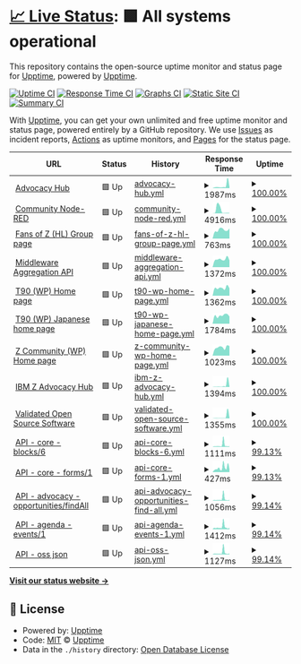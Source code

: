 # [📈 Live Status](https://demo.upptime.js.org): <!--live status--> **🟩 All systems operational**

This repository contains the open-source uptime monitor and status page for [Upptime](https://upptime.js.org), powered by [Upptime](https://github.com/upptime/upptime).

[![Uptime CI](https://github.com/zhujunyong/upptime/workflows/Uptime%20CI/badge.svg)](https://github.com/zhujunyong/upptime/actions?query=workflow%3A%22Uptime+CI%22)
[![Response Time CI](https://github.com/zhujunyong/upptime/workflows/Response%20Time%20CI/badge.svg)](https://github.com/zhujunyong/upptime/actions?query=workflow%3A%22Response+Time+CI%22)
[![Graphs CI](https://github.com/zhujunyong/upptime/workflows/Graphs%20CI/badge.svg)](https://github.com/zhujunyong/upptime/actions?query=workflow%3A%22Graphs+CI%22)
[![Static Site CI](https://github.com/zhujunyong/upptime/workflows/Static%20Site%20CI/badge.svg)](https://github.com/zhujunyong/upptime/actions?query=workflow%3A%22Static+Site+CI%22)
[![Summary CI](https://github.com/zhujunyong/upptime/workflows/Summary%20CI/badge.svg)](https://github.com/zhujunyong/upptime/actions?query=workflow%3A%22Summary+CI%22)

With [Upptime](https://upptime.js.org), you can get your own unlimited and free uptime monitor and status page, powered entirely by a GitHub repository. We use [Issues](https://github.com/upptime/upptime/issues) as incident reports, [Actions](https://github.com/zhujunyong/upptime/actions) as uptime monitors, and [Pages](https://demo.upptime.js.org) for the status page.

<!--start: status pages-->
<!-- This summary is generated by Upptime (https://github.com/upptime/upptime) -->
<!-- Do not edit this manually, your changes will be overwritten -->
<!-- prettier-ignore -->
| URL | Status | History | Response Time | Uptime |
| --- | ------ | ------- | ------------- | ------ |
| <img alt="" src="https://www.ibm.com/favicon.ico" height="13"> [Advocacy Hub](https://www.ibm.com/community/z/advocacy/) | 🟩 Up | [advocacy-hub.yml](https://github.com/andriivasylchenko/upptime/commits/HEAD/history/advocacy-hub.yml) | <details><summary><img alt="Response time graph" src="./graphs/advocacy-hub/response-time-week.png" height="20"> 1987ms</summary><br><a href="https://andriivasylchenko.github.io/upptime/history/advocacy-hub"><img alt="Response time 1630" src="https://img.shields.io/endpoint?url=https%3A%2F%2Fraw.githubusercontent.com%2Fandriivasylchenko%2Fupptime%2FHEAD%2Fapi%2Fadvocacy-hub%2Fresponse-time.json"></a><br><a href="https://andriivasylchenko.github.io/upptime/history/advocacy-hub"><img alt="24-hour response time 4221" src="https://img.shields.io/endpoint?url=https%3A%2F%2Fraw.githubusercontent.com%2Fandriivasylchenko%2Fupptime%2FHEAD%2Fapi%2Fadvocacy-hub%2Fresponse-time-day.json"></a><br><a href="https://andriivasylchenko.github.io/upptime/history/advocacy-hub"><img alt="7-day response time 1987" src="https://img.shields.io/endpoint?url=https%3A%2F%2Fraw.githubusercontent.com%2Fandriivasylchenko%2Fupptime%2FHEAD%2Fapi%2Fadvocacy-hub%2Fresponse-time-week.json"></a><br><a href="https://andriivasylchenko.github.io/upptime/history/advocacy-hub"><img alt="30-day response time 1556" src="https://img.shields.io/endpoint?url=https%3A%2F%2Fraw.githubusercontent.com%2Fandriivasylchenko%2Fupptime%2FHEAD%2Fapi%2Fadvocacy-hub%2Fresponse-time-month.json"></a><br><a href="https://andriivasylchenko.github.io/upptime/history/advocacy-hub"><img alt="1-year response time 1630" src="https://img.shields.io/endpoint?url=https%3A%2F%2Fraw.githubusercontent.com%2Fandriivasylchenko%2Fupptime%2FHEAD%2Fapi%2Fadvocacy-hub%2Fresponse-time-year.json"></a></details> | <details><summary><a href="https://andriivasylchenko.github.io/upptime/history/advocacy-hub">100.00%</a></summary><a href="https://andriivasylchenko.github.io/upptime/history/advocacy-hub"><img alt="All-time uptime 99.94%" src="https://img.shields.io/endpoint?url=https%3A%2F%2Fraw.githubusercontent.com%2Fandriivasylchenko%2Fupptime%2FHEAD%2Fapi%2Fadvocacy-hub%2Fuptime.json"></a><br><a href="https://andriivasylchenko.github.io/upptime/history/advocacy-hub"><img alt="24-hour uptime 100.00%" src="https://img.shields.io/endpoint?url=https%3A%2F%2Fraw.githubusercontent.com%2Fandriivasylchenko%2Fupptime%2FHEAD%2Fapi%2Fadvocacy-hub%2Fuptime-day.json"></a><br><a href="https://andriivasylchenko.github.io/upptime/history/advocacy-hub"><img alt="7-day uptime 100.00%" src="https://img.shields.io/endpoint?url=https%3A%2F%2Fraw.githubusercontent.com%2Fandriivasylchenko%2Fupptime%2FHEAD%2Fapi%2Fadvocacy-hub%2Fuptime-week.json"></a><br><a href="https://andriivasylchenko.github.io/upptime/history/advocacy-hub"><img alt="30-day uptime 99.82%" src="https://img.shields.io/endpoint?url=https%3A%2F%2Fraw.githubusercontent.com%2Fandriivasylchenko%2Fupptime%2FHEAD%2Fapi%2Fadvocacy-hub%2Fuptime-month.json"></a><br><a href="https://andriivasylchenko.github.io/upptime/history/advocacy-hub"><img alt="1-year uptime 99.94%" src="https://img.shields.io/endpoint?url=https%3A%2F%2Fraw.githubusercontent.com%2Fandriivasylchenko%2Fupptime%2FHEAD%2Fapi%2Fadvocacy-hub%2Fuptime-year.json"></a></details>
| <img alt="" src="https://www.ibm.com/favicon.ico" height="13"> [Community Node-RED](https://www.ibm.com/community/z/api/node/community/public) | 🟩 Up | [community-node-red.yml](https://github.com/andriivasylchenko/upptime/commits/HEAD/history/community-node-red.yml) | <details><summary><img alt="Response time graph" src="./graphs/community-node-red/response-time-week.png" height="20"> 4916ms</summary><br><a href="https://andriivasylchenko.github.io/upptime/history/community-node-red"><img alt="Response time 5788" src="https://img.shields.io/endpoint?url=https%3A%2F%2Fraw.githubusercontent.com%2Fandriivasylchenko%2Fupptime%2FHEAD%2Fapi%2Fcommunity-node-red%2Fresponse-time.json"></a><br><a href="https://andriivasylchenko.github.io/upptime/history/community-node-red"><img alt="24-hour response time 518" src="https://img.shields.io/endpoint?url=https%3A%2F%2Fraw.githubusercontent.com%2Fandriivasylchenko%2Fupptime%2FHEAD%2Fapi%2Fcommunity-node-red%2Fresponse-time-day.json"></a><br><a href="https://andriivasylchenko.github.io/upptime/history/community-node-red"><img alt="7-day response time 4916" src="https://img.shields.io/endpoint?url=https%3A%2F%2Fraw.githubusercontent.com%2Fandriivasylchenko%2Fupptime%2FHEAD%2Fapi%2Fcommunity-node-red%2Fresponse-time-week.json"></a><br><a href="https://andriivasylchenko.github.io/upptime/history/community-node-red"><img alt="30-day response time 7707" src="https://img.shields.io/endpoint?url=https%3A%2F%2Fraw.githubusercontent.com%2Fandriivasylchenko%2Fupptime%2FHEAD%2Fapi%2Fcommunity-node-red%2Fresponse-time-month.json"></a><br><a href="https://andriivasylchenko.github.io/upptime/history/community-node-red"><img alt="1-year response time 5788" src="https://img.shields.io/endpoint?url=https%3A%2F%2Fraw.githubusercontent.com%2Fandriivasylchenko%2Fupptime%2FHEAD%2Fapi%2Fcommunity-node-red%2Fresponse-time-year.json"></a></details> | <details><summary><a href="https://andriivasylchenko.github.io/upptime/history/community-node-red">100.00%</a></summary><a href="https://andriivasylchenko.github.io/upptime/history/community-node-red"><img alt="All-time uptime 100.00%" src="https://img.shields.io/endpoint?url=https%3A%2F%2Fraw.githubusercontent.com%2Fandriivasylchenko%2Fupptime%2FHEAD%2Fapi%2Fcommunity-node-red%2Fuptime.json"></a><br><a href="https://andriivasylchenko.github.io/upptime/history/community-node-red"><img alt="24-hour uptime 100.00%" src="https://img.shields.io/endpoint?url=https%3A%2F%2Fraw.githubusercontent.com%2Fandriivasylchenko%2Fupptime%2FHEAD%2Fapi%2Fcommunity-node-red%2Fuptime-day.json"></a><br><a href="https://andriivasylchenko.github.io/upptime/history/community-node-red"><img alt="7-day uptime 100.00%" src="https://img.shields.io/endpoint?url=https%3A%2F%2Fraw.githubusercontent.com%2Fandriivasylchenko%2Fupptime%2FHEAD%2Fapi%2Fcommunity-node-red%2Fuptime-week.json"></a><br><a href="https://andriivasylchenko.github.io/upptime/history/community-node-red"><img alt="30-day uptime 100.00%" src="https://img.shields.io/endpoint?url=https%3A%2F%2Fraw.githubusercontent.com%2Fandriivasylchenko%2Fupptime%2FHEAD%2Fapi%2Fcommunity-node-red%2Fuptime-month.json"></a><br><a href="https://andriivasylchenko.github.io/upptime/history/community-node-red"><img alt="1-year uptime 100.00%" src="https://img.shields.io/endpoint?url=https%3A%2F%2Fraw.githubusercontent.com%2Fandriivasylchenko%2Fupptime%2FHEAD%2Fapi%2Fcommunity-node-red%2Fuptime-year.json"></a></details>
| <img alt="" src="https://www.ibm.com/favicon.ico" height="13"> [Fans of Z (HL) Group page](https://community.ibm.com/community/user/ibmz-and-linuxone/groups/group-home?CommunityKey=b8b88f20-24c8-49f0-9021-4a8c6247a067) | 🟩 Up | [fans-of-z-hl-group-page.yml](https://github.com/andriivasylchenko/upptime/commits/HEAD/history/fans-of-z-hl-group-page.yml) | <details><summary><img alt="Response time graph" src="./graphs/fans-of-z-hl-group-page/response-time-week.png" height="20"> 763ms</summary><br><a href="https://andriivasylchenko.github.io/upptime/history/fans-of-z-hl-group-page"><img alt="Response time 1144" src="https://img.shields.io/endpoint?url=https%3A%2F%2Fraw.githubusercontent.com%2Fandriivasylchenko%2Fupptime%2FHEAD%2Fapi%2Ffans-of-z-hl-group-page%2Fresponse-time.json"></a><br><a href="https://andriivasylchenko.github.io/upptime/history/fans-of-z-hl-group-page"><img alt="24-hour response time 884" src="https://img.shields.io/endpoint?url=https%3A%2F%2Fraw.githubusercontent.com%2Fandriivasylchenko%2Fupptime%2FHEAD%2Fapi%2Ffans-of-z-hl-group-page%2Fresponse-time-day.json"></a><br><a href="https://andriivasylchenko.github.io/upptime/history/fans-of-z-hl-group-page"><img alt="7-day response time 763" src="https://img.shields.io/endpoint?url=https%3A%2F%2Fraw.githubusercontent.com%2Fandriivasylchenko%2Fupptime%2FHEAD%2Fapi%2Ffans-of-z-hl-group-page%2Fresponse-time-week.json"></a><br><a href="https://andriivasylchenko.github.io/upptime/history/fans-of-z-hl-group-page"><img alt="30-day response time 926" src="https://img.shields.io/endpoint?url=https%3A%2F%2Fraw.githubusercontent.com%2Fandriivasylchenko%2Fupptime%2FHEAD%2Fapi%2Ffans-of-z-hl-group-page%2Fresponse-time-month.json"></a><br><a href="https://andriivasylchenko.github.io/upptime/history/fans-of-z-hl-group-page"><img alt="1-year response time 1144" src="https://img.shields.io/endpoint?url=https%3A%2F%2Fraw.githubusercontent.com%2Fandriivasylchenko%2Fupptime%2FHEAD%2Fapi%2Ffans-of-z-hl-group-page%2Fresponse-time-year.json"></a></details> | <details><summary><a href="https://andriivasylchenko.github.io/upptime/history/fans-of-z-hl-group-page">100.00%</a></summary><a href="https://andriivasylchenko.github.io/upptime/history/fans-of-z-hl-group-page"><img alt="All-time uptime 100.00%" src="https://img.shields.io/endpoint?url=https%3A%2F%2Fraw.githubusercontent.com%2Fandriivasylchenko%2Fupptime%2FHEAD%2Fapi%2Ffans-of-z-hl-group-page%2Fuptime.json"></a><br><a href="https://andriivasylchenko.github.io/upptime/history/fans-of-z-hl-group-page"><img alt="24-hour uptime 100.00%" src="https://img.shields.io/endpoint?url=https%3A%2F%2Fraw.githubusercontent.com%2Fandriivasylchenko%2Fupptime%2FHEAD%2Fapi%2Ffans-of-z-hl-group-page%2Fuptime-day.json"></a><br><a href="https://andriivasylchenko.github.io/upptime/history/fans-of-z-hl-group-page"><img alt="7-day uptime 100.00%" src="https://img.shields.io/endpoint?url=https%3A%2F%2Fraw.githubusercontent.com%2Fandriivasylchenko%2Fupptime%2FHEAD%2Fapi%2Ffans-of-z-hl-group-page%2Fuptime-week.json"></a><br><a href="https://andriivasylchenko.github.io/upptime/history/fans-of-z-hl-group-page"><img alt="30-day uptime 100.00%" src="https://img.shields.io/endpoint?url=https%3A%2F%2Fraw.githubusercontent.com%2Fandriivasylchenko%2Fupptime%2FHEAD%2Fapi%2Ffans-of-z-hl-group-page%2Fuptime-month.json"></a><br><a href="https://andriivasylchenko.github.io/upptime/history/fans-of-z-hl-group-page"><img alt="1-year uptime 100.00%" src="https://img.shields.io/endpoint?url=https%3A%2F%2Fraw.githubusercontent.com%2Fandriivasylchenko%2Fupptime%2FHEAD%2Fapi%2Ffans-of-z-hl-group-page%2Fuptime-year.json"></a></details>
| <img alt="" src="https://www.ibm.com/favicon.ico" height="13"> [Middleware Aggregation API](https://www.ibm.com/community/z/api/cmt/getContentAggregation) | 🟩 Up | [middleware-aggregation-api.yml](https://github.com/andriivasylchenko/upptime/commits/HEAD/history/middleware-aggregation-api.yml) | <details><summary><img alt="Response time graph" src="./graphs/middleware-aggregation-api/response-time-week.png" height="20"> 1372ms</summary><br><a href="https://andriivasylchenko.github.io/upptime/history/middleware-aggregation-api"><img alt="Response time 1152" src="https://img.shields.io/endpoint?url=https%3A%2F%2Fraw.githubusercontent.com%2Fandriivasylchenko%2Fupptime%2FHEAD%2Fapi%2Fmiddleware-aggregation-api%2Fresponse-time.json"></a><br><a href="https://andriivasylchenko.github.io/upptime/history/middleware-aggregation-api"><img alt="24-hour response time 1169" src="https://img.shields.io/endpoint?url=https%3A%2F%2Fraw.githubusercontent.com%2Fandriivasylchenko%2Fupptime%2FHEAD%2Fapi%2Fmiddleware-aggregation-api%2Fresponse-time-day.json"></a><br><a href="https://andriivasylchenko.github.io/upptime/history/middleware-aggregation-api"><img alt="7-day response time 1372" src="https://img.shields.io/endpoint?url=https%3A%2F%2Fraw.githubusercontent.com%2Fandriivasylchenko%2Fupptime%2FHEAD%2Fapi%2Fmiddleware-aggregation-api%2Fresponse-time-week.json"></a><br><a href="https://andriivasylchenko.github.io/upptime/history/middleware-aggregation-api"><img alt="30-day response time 1224" src="https://img.shields.io/endpoint?url=https%3A%2F%2Fraw.githubusercontent.com%2Fandriivasylchenko%2Fupptime%2FHEAD%2Fapi%2Fmiddleware-aggregation-api%2Fresponse-time-month.json"></a><br><a href="https://andriivasylchenko.github.io/upptime/history/middleware-aggregation-api"><img alt="1-year response time 1152" src="https://img.shields.io/endpoint?url=https%3A%2F%2Fraw.githubusercontent.com%2Fandriivasylchenko%2Fupptime%2FHEAD%2Fapi%2Fmiddleware-aggregation-api%2Fresponse-time-year.json"></a></details> | <details><summary><a href="https://andriivasylchenko.github.io/upptime/history/middleware-aggregation-api">100.00%</a></summary><a href="https://andriivasylchenko.github.io/upptime/history/middleware-aggregation-api"><img alt="All-time uptime 100.00%" src="https://img.shields.io/endpoint?url=https%3A%2F%2Fraw.githubusercontent.com%2Fandriivasylchenko%2Fupptime%2FHEAD%2Fapi%2Fmiddleware-aggregation-api%2Fuptime.json"></a><br><a href="https://andriivasylchenko.github.io/upptime/history/middleware-aggregation-api"><img alt="24-hour uptime 100.00%" src="https://img.shields.io/endpoint?url=https%3A%2F%2Fraw.githubusercontent.com%2Fandriivasylchenko%2Fupptime%2FHEAD%2Fapi%2Fmiddleware-aggregation-api%2Fuptime-day.json"></a><br><a href="https://andriivasylchenko.github.io/upptime/history/middleware-aggregation-api"><img alt="7-day uptime 100.00%" src="https://img.shields.io/endpoint?url=https%3A%2F%2Fraw.githubusercontent.com%2Fandriivasylchenko%2Fupptime%2FHEAD%2Fapi%2Fmiddleware-aggregation-api%2Fuptime-week.json"></a><br><a href="https://andriivasylchenko.github.io/upptime/history/middleware-aggregation-api"><img alt="30-day uptime 100.00%" src="https://img.shields.io/endpoint?url=https%3A%2F%2Fraw.githubusercontent.com%2Fandriivasylchenko%2Fupptime%2FHEAD%2Fapi%2Fmiddleware-aggregation-api%2Fuptime-month.json"></a><br><a href="https://andriivasylchenko.github.io/upptime/history/middleware-aggregation-api"><img alt="1-year uptime 100.00%" src="https://img.shields.io/endpoint?url=https%3A%2F%2Fraw.githubusercontent.com%2Fandriivasylchenko%2Fupptime%2FHEAD%2Fapi%2Fmiddleware-aggregation-api%2Fuptime-year.json"></a></details>
| <img alt="" src="https://www.ibm.com/favicon.ico" height="13"> [T90 (WP) Home page](https://www.ibm.com/community/z-and-cloud/) | 🟩 Up | [t90-wp-home-page.yml](https://github.com/andriivasylchenko/upptime/commits/HEAD/history/t90-wp-home-page.yml) | <details><summary><img alt="Response time graph" src="./graphs/t90-wp-home-page/response-time-week.png" height="20"> 1362ms</summary><br><a href="https://andriivasylchenko.github.io/upptime/history/t90-wp-home-page"><img alt="Response time 1683" src="https://img.shields.io/endpoint?url=https%3A%2F%2Fraw.githubusercontent.com%2Fandriivasylchenko%2Fupptime%2FHEAD%2Fapi%2Ft90-wp-home-page%2Fresponse-time.json"></a><br><a href="https://andriivasylchenko.github.io/upptime/history/t90-wp-home-page"><img alt="24-hour response time 1299" src="https://img.shields.io/endpoint?url=https%3A%2F%2Fraw.githubusercontent.com%2Fandriivasylchenko%2Fupptime%2FHEAD%2Fapi%2Ft90-wp-home-page%2Fresponse-time-day.json"></a><br><a href="https://andriivasylchenko.github.io/upptime/history/t90-wp-home-page"><img alt="7-day response time 1362" src="https://img.shields.io/endpoint?url=https%3A%2F%2Fraw.githubusercontent.com%2Fandriivasylchenko%2Fupptime%2FHEAD%2Fapi%2Ft90-wp-home-page%2Fresponse-time-week.json"></a><br><a href="https://andriivasylchenko.github.io/upptime/history/t90-wp-home-page"><img alt="30-day response time 1990" src="https://img.shields.io/endpoint?url=https%3A%2F%2Fraw.githubusercontent.com%2Fandriivasylchenko%2Fupptime%2FHEAD%2Fapi%2Ft90-wp-home-page%2Fresponse-time-month.json"></a><br><a href="https://andriivasylchenko.github.io/upptime/history/t90-wp-home-page"><img alt="1-year response time 1683" src="https://img.shields.io/endpoint?url=https%3A%2F%2Fraw.githubusercontent.com%2Fandriivasylchenko%2Fupptime%2FHEAD%2Fapi%2Ft90-wp-home-page%2Fresponse-time-year.json"></a></details> | <details><summary><a href="https://andriivasylchenko.github.io/upptime/history/t90-wp-home-page">100.00%</a></summary><a href="https://andriivasylchenko.github.io/upptime/history/t90-wp-home-page"><img alt="All-time uptime 100.00%" src="https://img.shields.io/endpoint?url=https%3A%2F%2Fraw.githubusercontent.com%2Fandriivasylchenko%2Fupptime%2FHEAD%2Fapi%2Ft90-wp-home-page%2Fuptime.json"></a><br><a href="https://andriivasylchenko.github.io/upptime/history/t90-wp-home-page"><img alt="24-hour uptime 100.00%" src="https://img.shields.io/endpoint?url=https%3A%2F%2Fraw.githubusercontent.com%2Fandriivasylchenko%2Fupptime%2FHEAD%2Fapi%2Ft90-wp-home-page%2Fuptime-day.json"></a><br><a href="https://andriivasylchenko.github.io/upptime/history/t90-wp-home-page"><img alt="7-day uptime 100.00%" src="https://img.shields.io/endpoint?url=https%3A%2F%2Fraw.githubusercontent.com%2Fandriivasylchenko%2Fupptime%2FHEAD%2Fapi%2Ft90-wp-home-page%2Fuptime-week.json"></a><br><a href="https://andriivasylchenko.github.io/upptime/history/t90-wp-home-page"><img alt="30-day uptime 100.00%" src="https://img.shields.io/endpoint?url=https%3A%2F%2Fraw.githubusercontent.com%2Fandriivasylchenko%2Fupptime%2FHEAD%2Fapi%2Ft90-wp-home-page%2Fuptime-month.json"></a><br><a href="https://andriivasylchenko.github.io/upptime/history/t90-wp-home-page"><img alt="1-year uptime 100.00%" src="https://img.shields.io/endpoint?url=https%3A%2F%2Fraw.githubusercontent.com%2Fandriivasylchenko%2Fupptime%2FHEAD%2Fapi%2Ft90-wp-home-page%2Fuptime-year.json"></a></details>
| <img alt="" src="https://www.ibm.com/favicon.ico" height="13"> [T90 (WP) Japanese home page](https://www.ibm.com/community/z-and-cloud/ja/) | 🟩 Up | [t90-wp-japanese-home-page.yml](https://github.com/andriivasylchenko/upptime/commits/HEAD/history/t90-wp-japanese-home-page.yml) | <details><summary><img alt="Response time graph" src="./graphs/t90-wp-japanese-home-page/response-time-week.png" height="20"> 1784ms</summary><br><a href="https://andriivasylchenko.github.io/upptime/history/t90-wp-japanese-home-page"><img alt="Response time 1529" src="https://img.shields.io/endpoint?url=https%3A%2F%2Fraw.githubusercontent.com%2Fandriivasylchenko%2Fupptime%2FHEAD%2Fapi%2Ft90-wp-japanese-home-page%2Fresponse-time.json"></a><br><a href="https://andriivasylchenko.github.io/upptime/history/t90-wp-japanese-home-page"><img alt="24-hour response time 1571" src="https://img.shields.io/endpoint?url=https%3A%2F%2Fraw.githubusercontent.com%2Fandriivasylchenko%2Fupptime%2FHEAD%2Fapi%2Ft90-wp-japanese-home-page%2Fresponse-time-day.json"></a><br><a href="https://andriivasylchenko.github.io/upptime/history/t90-wp-japanese-home-page"><img alt="7-day response time 1784" src="https://img.shields.io/endpoint?url=https%3A%2F%2Fraw.githubusercontent.com%2Fandriivasylchenko%2Fupptime%2FHEAD%2Fapi%2Ft90-wp-japanese-home-page%2Fresponse-time-week.json"></a><br><a href="https://andriivasylchenko.github.io/upptime/history/t90-wp-japanese-home-page"><img alt="30-day response time 1542" src="https://img.shields.io/endpoint?url=https%3A%2F%2Fraw.githubusercontent.com%2Fandriivasylchenko%2Fupptime%2FHEAD%2Fapi%2Ft90-wp-japanese-home-page%2Fresponse-time-month.json"></a><br><a href="https://andriivasylchenko.github.io/upptime/history/t90-wp-japanese-home-page"><img alt="1-year response time 1529" src="https://img.shields.io/endpoint?url=https%3A%2F%2Fraw.githubusercontent.com%2Fandriivasylchenko%2Fupptime%2FHEAD%2Fapi%2Ft90-wp-japanese-home-page%2Fresponse-time-year.json"></a></details> | <details><summary><a href="https://andriivasylchenko.github.io/upptime/history/t90-wp-japanese-home-page">100.00%</a></summary><a href="https://andriivasylchenko.github.io/upptime/history/t90-wp-japanese-home-page"><img alt="All-time uptime 100.00%" src="https://img.shields.io/endpoint?url=https%3A%2F%2Fraw.githubusercontent.com%2Fandriivasylchenko%2Fupptime%2FHEAD%2Fapi%2Ft90-wp-japanese-home-page%2Fuptime.json"></a><br><a href="https://andriivasylchenko.github.io/upptime/history/t90-wp-japanese-home-page"><img alt="24-hour uptime 100.00%" src="https://img.shields.io/endpoint?url=https%3A%2F%2Fraw.githubusercontent.com%2Fandriivasylchenko%2Fupptime%2FHEAD%2Fapi%2Ft90-wp-japanese-home-page%2Fuptime-day.json"></a><br><a href="https://andriivasylchenko.github.io/upptime/history/t90-wp-japanese-home-page"><img alt="7-day uptime 100.00%" src="https://img.shields.io/endpoint?url=https%3A%2F%2Fraw.githubusercontent.com%2Fandriivasylchenko%2Fupptime%2FHEAD%2Fapi%2Ft90-wp-japanese-home-page%2Fuptime-week.json"></a><br><a href="https://andriivasylchenko.github.io/upptime/history/t90-wp-japanese-home-page"><img alt="30-day uptime 100.00%" src="https://img.shields.io/endpoint?url=https%3A%2F%2Fraw.githubusercontent.com%2Fandriivasylchenko%2Fupptime%2FHEAD%2Fapi%2Ft90-wp-japanese-home-page%2Fuptime-month.json"></a><br><a href="https://andriivasylchenko.github.io/upptime/history/t90-wp-japanese-home-page"><img alt="1-year uptime 100.00%" src="https://img.shields.io/endpoint?url=https%3A%2F%2Fraw.githubusercontent.com%2Fandriivasylchenko%2Fupptime%2FHEAD%2Fapi%2Ft90-wp-japanese-home-page%2Fuptime-year.json"></a></details>
| <img alt="" src="https://www.ibm.com/favicon.ico" height="13"> [Z Community (WP) Home page](https://www.ibm.com/community/z) | 🟩 Up | [z-community-wp-home-page.yml](https://github.com/andriivasylchenko/upptime/commits/HEAD/history/z-community-wp-home-page.yml) | <details><summary><img alt="Response time graph" src="./graphs/z-community-wp-home-page/response-time-week.png" height="20"> 1023ms</summary><br><a href="https://andriivasylchenko.github.io/upptime/history/z-community-wp-home-page"><img alt="Response time 1050" src="https://img.shields.io/endpoint?url=https%3A%2F%2Fraw.githubusercontent.com%2Fandriivasylchenko%2Fupptime%2FHEAD%2Fapi%2Fz-community-wp-home-page%2Fresponse-time.json"></a><br><a href="https://andriivasylchenko.github.io/upptime/history/z-community-wp-home-page"><img alt="24-hour response time 1179" src="https://img.shields.io/endpoint?url=https%3A%2F%2Fraw.githubusercontent.com%2Fandriivasylchenko%2Fupptime%2FHEAD%2Fapi%2Fz-community-wp-home-page%2Fresponse-time-day.json"></a><br><a href="https://andriivasylchenko.github.io/upptime/history/z-community-wp-home-page"><img alt="7-day response time 1023" src="https://img.shields.io/endpoint?url=https%3A%2F%2Fraw.githubusercontent.com%2Fandriivasylchenko%2Fupptime%2FHEAD%2Fapi%2Fz-community-wp-home-page%2Fresponse-time-week.json"></a><br><a href="https://andriivasylchenko.github.io/upptime/history/z-community-wp-home-page"><img alt="30-day response time 1157" src="https://img.shields.io/endpoint?url=https%3A%2F%2Fraw.githubusercontent.com%2Fandriivasylchenko%2Fupptime%2FHEAD%2Fapi%2Fz-community-wp-home-page%2Fresponse-time-month.json"></a><br><a href="https://andriivasylchenko.github.io/upptime/history/z-community-wp-home-page"><img alt="1-year response time 1050" src="https://img.shields.io/endpoint?url=https%3A%2F%2Fraw.githubusercontent.com%2Fandriivasylchenko%2Fupptime%2FHEAD%2Fapi%2Fz-community-wp-home-page%2Fresponse-time-year.json"></a></details> | <details><summary><a href="https://andriivasylchenko.github.io/upptime/history/z-community-wp-home-page">100.00%</a></summary><a href="https://andriivasylchenko.github.io/upptime/history/z-community-wp-home-page"><img alt="All-time uptime 100.00%" src="https://img.shields.io/endpoint?url=https%3A%2F%2Fraw.githubusercontent.com%2Fandriivasylchenko%2Fupptime%2FHEAD%2Fapi%2Fz-community-wp-home-page%2Fuptime.json"></a><br><a href="https://andriivasylchenko.github.io/upptime/history/z-community-wp-home-page"><img alt="24-hour uptime 100.00%" src="https://img.shields.io/endpoint?url=https%3A%2F%2Fraw.githubusercontent.com%2Fandriivasylchenko%2Fupptime%2FHEAD%2Fapi%2Fz-community-wp-home-page%2Fuptime-day.json"></a><br><a href="https://andriivasylchenko.github.io/upptime/history/z-community-wp-home-page"><img alt="7-day uptime 100.00%" src="https://img.shields.io/endpoint?url=https%3A%2F%2Fraw.githubusercontent.com%2Fandriivasylchenko%2Fupptime%2FHEAD%2Fapi%2Fz-community-wp-home-page%2Fuptime-week.json"></a><br><a href="https://andriivasylchenko.github.io/upptime/history/z-community-wp-home-page"><img alt="30-day uptime 100.00%" src="https://img.shields.io/endpoint?url=https%3A%2F%2Fraw.githubusercontent.com%2Fandriivasylchenko%2Fupptime%2FHEAD%2Fapi%2Fz-community-wp-home-page%2Fuptime-month.json"></a><br><a href="https://andriivasylchenko.github.io/upptime/history/z-community-wp-home-page"><img alt="1-year uptime 100.00%" src="https://img.shields.io/endpoint?url=https%3A%2F%2Fraw.githubusercontent.com%2Fandriivasylchenko%2Fupptime%2FHEAD%2Fapi%2Fz-community-wp-home-page%2Fuptime-year.json"></a></details>
| <img alt="" src="https://www.ibm.com/favicon.ico" height="13"> [IBM Z Advocacy Hub](https://community.ibm.com/zsystems/advocacy/) | 🟩 Up | [ibm-z-advocacy-hub.yml](https://github.com/andriivasylchenko/upptime/commits/HEAD/history/ibm-z-advocacy-hub.yml) | <details><summary><img alt="Response time graph" src="./graphs/ibm-z-advocacy-hub/response-time-week.png" height="20"> 1394ms</summary><br><a href="https://andriivasylchenko.github.io/upptime/history/ibm-z-advocacy-hub"><img alt="Response time 969" src="https://img.shields.io/endpoint?url=https%3A%2F%2Fraw.githubusercontent.com%2Fandriivasylchenko%2Fupptime%2FHEAD%2Fapi%2Fibm-z-advocacy-hub%2Fresponse-time.json"></a><br><a href="https://andriivasylchenko.github.io/upptime/history/ibm-z-advocacy-hub"><img alt="24-hour response time 3565" src="https://img.shields.io/endpoint?url=https%3A%2F%2Fraw.githubusercontent.com%2Fandriivasylchenko%2Fupptime%2FHEAD%2Fapi%2Fibm-z-advocacy-hub%2Fresponse-time-day.json"></a><br><a href="https://andriivasylchenko.github.io/upptime/history/ibm-z-advocacy-hub"><img alt="7-day response time 1394" src="https://img.shields.io/endpoint?url=https%3A%2F%2Fraw.githubusercontent.com%2Fandriivasylchenko%2Fupptime%2FHEAD%2Fapi%2Fibm-z-advocacy-hub%2Fresponse-time-week.json"></a><br><a href="https://andriivasylchenko.github.io/upptime/history/ibm-z-advocacy-hub"><img alt="30-day response time 969" src="https://img.shields.io/endpoint?url=https%3A%2F%2Fraw.githubusercontent.com%2Fandriivasylchenko%2Fupptime%2FHEAD%2Fapi%2Fibm-z-advocacy-hub%2Fresponse-time-month.json"></a><br><a href="https://andriivasylchenko.github.io/upptime/history/ibm-z-advocacy-hub"><img alt="1-year response time 969" src="https://img.shields.io/endpoint?url=https%3A%2F%2Fraw.githubusercontent.com%2Fandriivasylchenko%2Fupptime%2FHEAD%2Fapi%2Fibm-z-advocacy-hub%2Fresponse-time-year.json"></a></details> | <details><summary><a href="https://andriivasylchenko.github.io/upptime/history/ibm-z-advocacy-hub">100.00%</a></summary><a href="https://andriivasylchenko.github.io/upptime/history/ibm-z-advocacy-hub"><img alt="All-time uptime 99.83%" src="https://img.shields.io/endpoint?url=https%3A%2F%2Fraw.githubusercontent.com%2Fandriivasylchenko%2Fupptime%2FHEAD%2Fapi%2Fibm-z-advocacy-hub%2Fuptime.json"></a><br><a href="https://andriivasylchenko.github.io/upptime/history/ibm-z-advocacy-hub"><img alt="24-hour uptime 100.00%" src="https://img.shields.io/endpoint?url=https%3A%2F%2Fraw.githubusercontent.com%2Fandriivasylchenko%2Fupptime%2FHEAD%2Fapi%2Fibm-z-advocacy-hub%2Fuptime-day.json"></a><br><a href="https://andriivasylchenko.github.io/upptime/history/ibm-z-advocacy-hub"><img alt="7-day uptime 100.00%" src="https://img.shields.io/endpoint?url=https%3A%2F%2Fraw.githubusercontent.com%2Fandriivasylchenko%2Fupptime%2FHEAD%2Fapi%2Fibm-z-advocacy-hub%2Fuptime-week.json"></a><br><a href="https://andriivasylchenko.github.io/upptime/history/ibm-z-advocacy-hub"><img alt="30-day uptime 99.83%" src="https://img.shields.io/endpoint?url=https%3A%2F%2Fraw.githubusercontent.com%2Fandriivasylchenko%2Fupptime%2FHEAD%2Fapi%2Fibm-z-advocacy-hub%2Fuptime-month.json"></a><br><a href="https://andriivasylchenko.github.io/upptime/history/ibm-z-advocacy-hub"><img alt="1-year uptime 99.83%" src="https://img.shields.io/endpoint?url=https%3A%2F%2Fraw.githubusercontent.com%2Fandriivasylchenko%2Fupptime%2FHEAD%2Fapi%2Fibm-z-advocacy-hub%2Fuptime-year.json"></a></details>
| <img alt="" src="https://www.ibm.com/favicon.ico" height="13"> [Validated Open Source Software](https://community.ibm.com/zsystems/oss/) | 🟩 Up | [validated-open-source-software.yml](https://github.com/andriivasylchenko/upptime/commits/HEAD/history/validated-open-source-software.yml) | <details><summary><img alt="Response time graph" src="./graphs/validated-open-source-software/response-time-week.png" height="20"> 1355ms</summary><br><a href="https://andriivasylchenko.github.io/upptime/history/validated-open-source-software"><img alt="Response time 934" src="https://img.shields.io/endpoint?url=https%3A%2F%2Fraw.githubusercontent.com%2Fandriivasylchenko%2Fupptime%2FHEAD%2Fapi%2Fvalidated-open-source-software%2Fresponse-time.json"></a><br><a href="https://andriivasylchenko.github.io/upptime/history/validated-open-source-software"><img alt="24-hour response time 3651" src="https://img.shields.io/endpoint?url=https%3A%2F%2Fraw.githubusercontent.com%2Fandriivasylchenko%2Fupptime%2FHEAD%2Fapi%2Fvalidated-open-source-software%2Fresponse-time-day.json"></a><br><a href="https://andriivasylchenko.github.io/upptime/history/validated-open-source-software"><img alt="7-day response time 1355" src="https://img.shields.io/endpoint?url=https%3A%2F%2Fraw.githubusercontent.com%2Fandriivasylchenko%2Fupptime%2FHEAD%2Fapi%2Fvalidated-open-source-software%2Fresponse-time-week.json"></a><br><a href="https://andriivasylchenko.github.io/upptime/history/validated-open-source-software"><img alt="30-day response time 934" src="https://img.shields.io/endpoint?url=https%3A%2F%2Fraw.githubusercontent.com%2Fandriivasylchenko%2Fupptime%2FHEAD%2Fapi%2Fvalidated-open-source-software%2Fresponse-time-month.json"></a><br><a href="https://andriivasylchenko.github.io/upptime/history/validated-open-source-software"><img alt="1-year response time 934" src="https://img.shields.io/endpoint?url=https%3A%2F%2Fraw.githubusercontent.com%2Fandriivasylchenko%2Fupptime%2FHEAD%2Fapi%2Fvalidated-open-source-software%2Fresponse-time-year.json"></a></details> | <details><summary><a href="https://andriivasylchenko.github.io/upptime/history/validated-open-source-software">100.00%</a></summary><a href="https://andriivasylchenko.github.io/upptime/history/validated-open-source-software"><img alt="All-time uptime 99.83%" src="https://img.shields.io/endpoint?url=https%3A%2F%2Fraw.githubusercontent.com%2Fandriivasylchenko%2Fupptime%2FHEAD%2Fapi%2Fvalidated-open-source-software%2Fuptime.json"></a><br><a href="https://andriivasylchenko.github.io/upptime/history/validated-open-source-software"><img alt="24-hour uptime 100.00%" src="https://img.shields.io/endpoint?url=https%3A%2F%2Fraw.githubusercontent.com%2Fandriivasylchenko%2Fupptime%2FHEAD%2Fapi%2Fvalidated-open-source-software%2Fuptime-day.json"></a><br><a href="https://andriivasylchenko.github.io/upptime/history/validated-open-source-software"><img alt="7-day uptime 100.00%" src="https://img.shields.io/endpoint?url=https%3A%2F%2Fraw.githubusercontent.com%2Fandriivasylchenko%2Fupptime%2FHEAD%2Fapi%2Fvalidated-open-source-software%2Fuptime-week.json"></a><br><a href="https://andriivasylchenko.github.io/upptime/history/validated-open-source-software"><img alt="30-day uptime 99.83%" src="https://img.shields.io/endpoint?url=https%3A%2F%2Fraw.githubusercontent.com%2Fandriivasylchenko%2Fupptime%2FHEAD%2Fapi%2Fvalidated-open-source-software%2Fuptime-month.json"></a><br><a href="https://andriivasylchenko.github.io/upptime/history/validated-open-source-software"><img alt="1-year uptime 99.83%" src="https://img.shields.io/endpoint?url=https%3A%2F%2Fraw.githubusercontent.com%2Fandriivasylchenko%2Fupptime%2FHEAD%2Fapi%2Fvalidated-open-source-software%2Fuptime-year.json"></a></details>
| <img alt="" src="https://icons.duckduckgo.com/ip3/community.ibm.com.ico" height="13"> [API - core - blocks/6](https://community.ibm.com/zsystems/api/core/blocks/6) | 🟩 Up | [api-core-blocks-6.yml](https://github.com/andriivasylchenko/upptime/commits/HEAD/history/api-core-blocks-6.yml) | <details><summary><img alt="Response time graph" src="./graphs/api-core-blocks-6/response-time-week.png" height="20"> 1111ms</summary><br><a href="https://andriivasylchenko.github.io/upptime/history/api-core-blocks-6"><img alt="Response time 689" src="https://img.shields.io/endpoint?url=https%3A%2F%2Fraw.githubusercontent.com%2Fandriivasylchenko%2Fupptime%2FHEAD%2Fapi%2Fapi-core-blocks-6%2Fresponse-time.json"></a><br><a href="https://andriivasylchenko.github.io/upptime/history/api-core-blocks-6"><img alt="24-hour response time 1117" src="https://img.shields.io/endpoint?url=https%3A%2F%2Fraw.githubusercontent.com%2Fandriivasylchenko%2Fupptime%2FHEAD%2Fapi%2Fapi-core-blocks-6%2Fresponse-time-day.json"></a><br><a href="https://andriivasylchenko.github.io/upptime/history/api-core-blocks-6"><img alt="7-day response time 1111" src="https://img.shields.io/endpoint?url=https%3A%2F%2Fraw.githubusercontent.com%2Fandriivasylchenko%2Fupptime%2FHEAD%2Fapi%2Fapi-core-blocks-6%2Fresponse-time-week.json"></a><br><a href="https://andriivasylchenko.github.io/upptime/history/api-core-blocks-6"><img alt="30-day response time 689" src="https://img.shields.io/endpoint?url=https%3A%2F%2Fraw.githubusercontent.com%2Fandriivasylchenko%2Fupptime%2FHEAD%2Fapi%2Fapi-core-blocks-6%2Fresponse-time-month.json"></a><br><a href="https://andriivasylchenko.github.io/upptime/history/api-core-blocks-6"><img alt="1-year response time 689" src="https://img.shields.io/endpoint?url=https%3A%2F%2Fraw.githubusercontent.com%2Fandriivasylchenko%2Fupptime%2FHEAD%2Fapi%2Fapi-core-blocks-6%2Fresponse-time-year.json"></a></details> | <details><summary><a href="https://andriivasylchenko.github.io/upptime/history/api-core-blocks-6">99.13%</a></summary><a href="https://andriivasylchenko.github.io/upptime/history/api-core-blocks-6"><img alt="All-time uptime 99.41%" src="https://img.shields.io/endpoint?url=https%3A%2F%2Fraw.githubusercontent.com%2Fandriivasylchenko%2Fupptime%2FHEAD%2Fapi%2Fapi-core-blocks-6%2Fuptime.json"></a><br><a href="https://andriivasylchenko.github.io/upptime/history/api-core-blocks-6"><img alt="24-hour uptime 96.63%" src="https://img.shields.io/endpoint?url=https%3A%2F%2Fraw.githubusercontent.com%2Fandriivasylchenko%2Fupptime%2FHEAD%2Fapi%2Fapi-core-blocks-6%2Fuptime-day.json"></a><br><a href="https://andriivasylchenko.github.io/upptime/history/api-core-blocks-6"><img alt="7-day uptime 99.13%" src="https://img.shields.io/endpoint?url=https%3A%2F%2Fraw.githubusercontent.com%2Fandriivasylchenko%2Fupptime%2FHEAD%2Fapi%2Fapi-core-blocks-6%2Fuptime-week.json"></a><br><a href="https://andriivasylchenko.github.io/upptime/history/api-core-blocks-6"><img alt="30-day uptime 99.41%" src="https://img.shields.io/endpoint?url=https%3A%2F%2Fraw.githubusercontent.com%2Fandriivasylchenko%2Fupptime%2FHEAD%2Fapi%2Fapi-core-blocks-6%2Fuptime-month.json"></a><br><a href="https://andriivasylchenko.github.io/upptime/history/api-core-blocks-6"><img alt="1-year uptime 99.41%" src="https://img.shields.io/endpoint?url=https%3A%2F%2Fraw.githubusercontent.com%2Fandriivasylchenko%2Fupptime%2FHEAD%2Fapi%2Fapi-core-blocks-6%2Fuptime-year.json"></a></details>
| <img alt="" src="https://icons.duckduckgo.com/ip3/community.ibm.com.ico" height="13"> [API - core - forms/1](https://community.ibm.com/zsystems/api/core/forms/1) | 🟩 Up | [api-core-forms-1.yml](https://github.com/andriivasylchenko/upptime/commits/HEAD/history/api-core-forms-1.yml) | <details><summary><img alt="Response time graph" src="./graphs/api-core-forms-1/response-time-week.png" height="20"> 427ms</summary><br><a href="https://andriivasylchenko.github.io/upptime/history/api-core-forms-1"><img alt="Response time 372" src="https://img.shields.io/endpoint?url=https%3A%2F%2Fraw.githubusercontent.com%2Fandriivasylchenko%2Fupptime%2FHEAD%2Fapi%2Fapi-core-forms-1%2Fresponse-time.json"></a><br><a href="https://andriivasylchenko.github.io/upptime/history/api-core-forms-1"><img alt="24-hour response time 455" src="https://img.shields.io/endpoint?url=https%3A%2F%2Fraw.githubusercontent.com%2Fandriivasylchenko%2Fupptime%2FHEAD%2Fapi%2Fapi-core-forms-1%2Fresponse-time-day.json"></a><br><a href="https://andriivasylchenko.github.io/upptime/history/api-core-forms-1"><img alt="7-day response time 427" src="https://img.shields.io/endpoint?url=https%3A%2F%2Fraw.githubusercontent.com%2Fandriivasylchenko%2Fupptime%2FHEAD%2Fapi%2Fapi-core-forms-1%2Fresponse-time-week.json"></a><br><a href="https://andriivasylchenko.github.io/upptime/history/api-core-forms-1"><img alt="30-day response time 372" src="https://img.shields.io/endpoint?url=https%3A%2F%2Fraw.githubusercontent.com%2Fandriivasylchenko%2Fupptime%2FHEAD%2Fapi%2Fapi-core-forms-1%2Fresponse-time-month.json"></a><br><a href="https://andriivasylchenko.github.io/upptime/history/api-core-forms-1"><img alt="1-year response time 372" src="https://img.shields.io/endpoint?url=https%3A%2F%2Fraw.githubusercontent.com%2Fandriivasylchenko%2Fupptime%2FHEAD%2Fapi%2Fapi-core-forms-1%2Fresponse-time-year.json"></a></details> | <details><summary><a href="https://andriivasylchenko.github.io/upptime/history/api-core-forms-1">99.13%</a></summary><a href="https://andriivasylchenko.github.io/upptime/history/api-core-forms-1"><img alt="All-time uptime 99.41%" src="https://img.shields.io/endpoint?url=https%3A%2F%2Fraw.githubusercontent.com%2Fandriivasylchenko%2Fupptime%2FHEAD%2Fapi%2Fapi-core-forms-1%2Fuptime.json"></a><br><a href="https://andriivasylchenko.github.io/upptime/history/api-core-forms-1"><img alt="24-hour uptime 96.63%" src="https://img.shields.io/endpoint?url=https%3A%2F%2Fraw.githubusercontent.com%2Fandriivasylchenko%2Fupptime%2FHEAD%2Fapi%2Fapi-core-forms-1%2Fuptime-day.json"></a><br><a href="https://andriivasylchenko.github.io/upptime/history/api-core-forms-1"><img alt="7-day uptime 99.13%" src="https://img.shields.io/endpoint?url=https%3A%2F%2Fraw.githubusercontent.com%2Fandriivasylchenko%2Fupptime%2FHEAD%2Fapi%2Fapi-core-forms-1%2Fuptime-week.json"></a><br><a href="https://andriivasylchenko.github.io/upptime/history/api-core-forms-1"><img alt="30-day uptime 99.41%" src="https://img.shields.io/endpoint?url=https%3A%2F%2Fraw.githubusercontent.com%2Fandriivasylchenko%2Fupptime%2FHEAD%2Fapi%2Fapi-core-forms-1%2Fuptime-month.json"></a><br><a href="https://andriivasylchenko.github.io/upptime/history/api-core-forms-1"><img alt="1-year uptime 99.41%" src="https://img.shields.io/endpoint?url=https%3A%2F%2Fraw.githubusercontent.com%2Fandriivasylchenko%2Fupptime%2FHEAD%2Fapi%2Fapi-core-forms-1%2Fuptime-year.json"></a></details>
| <img alt="" src="https://icons.duckduckgo.com/ip3/community.ibm.com.ico" height="13"> [API - advocacy - opportunities/findAll](https://community.ibm.com/zsystems/api/advocacy/opportunities/findAll) | 🟩 Up | [api-advocacy-opportunities-find-all.yml](https://github.com/andriivasylchenko/upptime/commits/HEAD/history/api-advocacy-opportunities-find-all.yml) | <details><summary><img alt="Response time graph" src="./graphs/api-advocacy-opportunities-find-all/response-time-week.png" height="20"> 1056ms</summary><br><a href="https://andriivasylchenko.github.io/upptime/history/api-advocacy-opportunities-find-all"><img alt="Response time 630" src="https://img.shields.io/endpoint?url=https%3A%2F%2Fraw.githubusercontent.com%2Fandriivasylchenko%2Fupptime%2FHEAD%2Fapi%2Fapi-advocacy-opportunities-find-all%2Fresponse-time.json"></a><br><a href="https://andriivasylchenko.github.io/upptime/history/api-advocacy-opportunities-find-all"><img alt="24-hour response time 977" src="https://img.shields.io/endpoint?url=https%3A%2F%2Fraw.githubusercontent.com%2Fandriivasylchenko%2Fupptime%2FHEAD%2Fapi%2Fapi-advocacy-opportunities-find-all%2Fresponse-time-day.json"></a><br><a href="https://andriivasylchenko.github.io/upptime/history/api-advocacy-opportunities-find-all"><img alt="7-day response time 1056" src="https://img.shields.io/endpoint?url=https%3A%2F%2Fraw.githubusercontent.com%2Fandriivasylchenko%2Fupptime%2FHEAD%2Fapi%2Fapi-advocacy-opportunities-find-all%2Fresponse-time-week.json"></a><br><a href="https://andriivasylchenko.github.io/upptime/history/api-advocacy-opportunities-find-all"><img alt="30-day response time 630" src="https://img.shields.io/endpoint?url=https%3A%2F%2Fraw.githubusercontent.com%2Fandriivasylchenko%2Fupptime%2FHEAD%2Fapi%2Fapi-advocacy-opportunities-find-all%2Fresponse-time-month.json"></a><br><a href="https://andriivasylchenko.github.io/upptime/history/api-advocacy-opportunities-find-all"><img alt="1-year response time 630" src="https://img.shields.io/endpoint?url=https%3A%2F%2Fraw.githubusercontent.com%2Fandriivasylchenko%2Fupptime%2FHEAD%2Fapi%2Fapi-advocacy-opportunities-find-all%2Fresponse-time-year.json"></a></details> | <details><summary><a href="https://andriivasylchenko.github.io/upptime/history/api-advocacy-opportunities-find-all">99.14%</a></summary><a href="https://andriivasylchenko.github.io/upptime/history/api-advocacy-opportunities-find-all"><img alt="All-time uptime 99.41%" src="https://img.shields.io/endpoint?url=https%3A%2F%2Fraw.githubusercontent.com%2Fandriivasylchenko%2Fupptime%2FHEAD%2Fapi%2Fapi-advocacy-opportunities-find-all%2Fuptime.json"></a><br><a href="https://andriivasylchenko.github.io/upptime/history/api-advocacy-opportunities-find-all"><img alt="24-hour uptime 96.63%" src="https://img.shields.io/endpoint?url=https%3A%2F%2Fraw.githubusercontent.com%2Fandriivasylchenko%2Fupptime%2FHEAD%2Fapi%2Fapi-advocacy-opportunities-find-all%2Fuptime-day.json"></a><br><a href="https://andriivasylchenko.github.io/upptime/history/api-advocacy-opportunities-find-all"><img alt="7-day uptime 99.14%" src="https://img.shields.io/endpoint?url=https%3A%2F%2Fraw.githubusercontent.com%2Fandriivasylchenko%2Fupptime%2FHEAD%2Fapi%2Fapi-advocacy-opportunities-find-all%2Fuptime-week.json"></a><br><a href="https://andriivasylchenko.github.io/upptime/history/api-advocacy-opportunities-find-all"><img alt="30-day uptime 99.41%" src="https://img.shields.io/endpoint?url=https%3A%2F%2Fraw.githubusercontent.com%2Fandriivasylchenko%2Fupptime%2FHEAD%2Fapi%2Fapi-advocacy-opportunities-find-all%2Fuptime-month.json"></a><br><a href="https://andriivasylchenko.github.io/upptime/history/api-advocacy-opportunities-find-all"><img alt="1-year uptime 99.41%" src="https://img.shields.io/endpoint?url=https%3A%2F%2Fraw.githubusercontent.com%2Fandriivasylchenko%2Fupptime%2FHEAD%2Fapi%2Fapi-advocacy-opportunities-find-all%2Fuptime-year.json"></a></details>
| <img alt="" src="https://icons.duckduckgo.com/ip3/community.ibm.com.ico" height="13"> [API - agenda - events/1](https://community.ibm.com/zsystems/api/agenda/events/1) | 🟩 Up | [api-agenda-events-1.yml](https://github.com/andriivasylchenko/upptime/commits/HEAD/history/api-agenda-events-1.yml) | <details><summary><img alt="Response time graph" src="./graphs/api-agenda-events-1/response-time-week.png" height="20"> 1412ms</summary><br><a href="https://andriivasylchenko.github.io/upptime/history/api-agenda-events-1"><img alt="Response time 1416" src="https://img.shields.io/endpoint?url=https%3A%2F%2Fraw.githubusercontent.com%2Fandriivasylchenko%2Fupptime%2FHEAD%2Fapi%2Fapi-agenda-events-1%2Fresponse-time.json"></a><br><a href="https://andriivasylchenko.github.io/upptime/history/api-agenda-events-1"><img alt="24-hour response time 1260" src="https://img.shields.io/endpoint?url=https%3A%2F%2Fraw.githubusercontent.com%2Fandriivasylchenko%2Fupptime%2FHEAD%2Fapi%2Fapi-agenda-events-1%2Fresponse-time-day.json"></a><br><a href="https://andriivasylchenko.github.io/upptime/history/api-agenda-events-1"><img alt="7-day response time 1412" src="https://img.shields.io/endpoint?url=https%3A%2F%2Fraw.githubusercontent.com%2Fandriivasylchenko%2Fupptime%2FHEAD%2Fapi%2Fapi-agenda-events-1%2Fresponse-time-week.json"></a><br><a href="https://andriivasylchenko.github.io/upptime/history/api-agenda-events-1"><img alt="30-day response time 1416" src="https://img.shields.io/endpoint?url=https%3A%2F%2Fraw.githubusercontent.com%2Fandriivasylchenko%2Fupptime%2FHEAD%2Fapi%2Fapi-agenda-events-1%2Fresponse-time-month.json"></a><br><a href="https://andriivasylchenko.github.io/upptime/history/api-agenda-events-1"><img alt="1-year response time 1416" src="https://img.shields.io/endpoint?url=https%3A%2F%2Fraw.githubusercontent.com%2Fandriivasylchenko%2Fupptime%2FHEAD%2Fapi%2Fapi-agenda-events-1%2Fresponse-time-year.json"></a></details> | <details><summary><a href="https://andriivasylchenko.github.io/upptime/history/api-agenda-events-1">99.14%</a></summary><a href="https://andriivasylchenko.github.io/upptime/history/api-agenda-events-1"><img alt="All-time uptime 99.42%" src="https://img.shields.io/endpoint?url=https%3A%2F%2Fraw.githubusercontent.com%2Fandriivasylchenko%2Fupptime%2FHEAD%2Fapi%2Fapi-agenda-events-1%2Fuptime.json"></a><br><a href="https://andriivasylchenko.github.io/upptime/history/api-agenda-events-1"><img alt="24-hour uptime 96.63%" src="https://img.shields.io/endpoint?url=https%3A%2F%2Fraw.githubusercontent.com%2Fandriivasylchenko%2Fupptime%2FHEAD%2Fapi%2Fapi-agenda-events-1%2Fuptime-day.json"></a><br><a href="https://andriivasylchenko.github.io/upptime/history/api-agenda-events-1"><img alt="7-day uptime 99.14%" src="https://img.shields.io/endpoint?url=https%3A%2F%2Fraw.githubusercontent.com%2Fandriivasylchenko%2Fupptime%2FHEAD%2Fapi%2Fapi-agenda-events-1%2Fuptime-week.json"></a><br><a href="https://andriivasylchenko.github.io/upptime/history/api-agenda-events-1"><img alt="30-day uptime 99.42%" src="https://img.shields.io/endpoint?url=https%3A%2F%2Fraw.githubusercontent.com%2Fandriivasylchenko%2Fupptime%2FHEAD%2Fapi%2Fapi-agenda-events-1%2Fuptime-month.json"></a><br><a href="https://andriivasylchenko.github.io/upptime/history/api-agenda-events-1"><img alt="1-year uptime 99.42%" src="https://img.shields.io/endpoint?url=https%3A%2F%2Fraw.githubusercontent.com%2Fandriivasylchenko%2Fupptime%2FHEAD%2Fapi%2Fapi-agenda-events-1%2Fuptime-year.json"></a></details>
| <img alt="" src="https://icons.duckduckgo.com/ip3/community.ibm.com.ico" height="13"> [API - oss json](https://community.ibm.com/zsystems/api/oss/json) | 🟩 Up | [api-oss-json.yml](https://github.com/andriivasylchenko/upptime/commits/HEAD/history/api-oss-json.yml) | <details><summary><img alt="Response time graph" src="./graphs/api-oss-json/response-time-week.png" height="20"> 1127ms</summary><br><a href="https://andriivasylchenko.github.io/upptime/history/api-oss-json"><img alt="Response time 722" src="https://img.shields.io/endpoint?url=https%3A%2F%2Fraw.githubusercontent.com%2Fandriivasylchenko%2Fupptime%2FHEAD%2Fapi%2Fapi-oss-json%2Fresponse-time.json"></a><br><a href="https://andriivasylchenko.github.io/upptime/history/api-oss-json"><img alt="24-hour response time 1018" src="https://img.shields.io/endpoint?url=https%3A%2F%2Fraw.githubusercontent.com%2Fandriivasylchenko%2Fupptime%2FHEAD%2Fapi%2Fapi-oss-json%2Fresponse-time-day.json"></a><br><a href="https://andriivasylchenko.github.io/upptime/history/api-oss-json"><img alt="7-day response time 1127" src="https://img.shields.io/endpoint?url=https%3A%2F%2Fraw.githubusercontent.com%2Fandriivasylchenko%2Fupptime%2FHEAD%2Fapi%2Fapi-oss-json%2Fresponse-time-week.json"></a><br><a href="https://andriivasylchenko.github.io/upptime/history/api-oss-json"><img alt="30-day response time 722" src="https://img.shields.io/endpoint?url=https%3A%2F%2Fraw.githubusercontent.com%2Fandriivasylchenko%2Fupptime%2FHEAD%2Fapi%2Fapi-oss-json%2Fresponse-time-month.json"></a><br><a href="https://andriivasylchenko.github.io/upptime/history/api-oss-json"><img alt="1-year response time 722" src="https://img.shields.io/endpoint?url=https%3A%2F%2Fraw.githubusercontent.com%2Fandriivasylchenko%2Fupptime%2FHEAD%2Fapi%2Fapi-oss-json%2Fresponse-time-year.json"></a></details> | <details><summary><a href="https://andriivasylchenko.github.io/upptime/history/api-oss-json">99.14%</a></summary><a href="https://andriivasylchenko.github.io/upptime/history/api-oss-json"><img alt="All-time uptime 99.42%" src="https://img.shields.io/endpoint?url=https%3A%2F%2Fraw.githubusercontent.com%2Fandriivasylchenko%2Fupptime%2FHEAD%2Fapi%2Fapi-oss-json%2Fuptime.json"></a><br><a href="https://andriivasylchenko.github.io/upptime/history/api-oss-json"><img alt="24-hour uptime 96.64%" src="https://img.shields.io/endpoint?url=https%3A%2F%2Fraw.githubusercontent.com%2Fandriivasylchenko%2Fupptime%2FHEAD%2Fapi%2Fapi-oss-json%2Fuptime-day.json"></a><br><a href="https://andriivasylchenko.github.io/upptime/history/api-oss-json"><img alt="7-day uptime 99.14%" src="https://img.shields.io/endpoint?url=https%3A%2F%2Fraw.githubusercontent.com%2Fandriivasylchenko%2Fupptime%2FHEAD%2Fapi%2Fapi-oss-json%2Fuptime-week.json"></a><br><a href="https://andriivasylchenko.github.io/upptime/history/api-oss-json"><img alt="30-day uptime 99.42%" src="https://img.shields.io/endpoint?url=https%3A%2F%2Fraw.githubusercontent.com%2Fandriivasylchenko%2Fupptime%2FHEAD%2Fapi%2Fapi-oss-json%2Fuptime-month.json"></a><br><a href="https://andriivasylchenko.github.io/upptime/history/api-oss-json"><img alt="1-year uptime 99.42%" src="https://img.shields.io/endpoint?url=https%3A%2F%2Fraw.githubusercontent.com%2Fandriivasylchenko%2Fupptime%2FHEAD%2Fapi%2Fapi-oss-json%2Fuptime-year.json"></a></details>

<!--end: status pages-->

[**Visit our status website →**](https://demo.upptime.js.org)

## 📄 License

- Powered by: [Upptime](https://github.com/upptime/upptime)
- Code: [MIT](./LICENSE) © [Upptime](https://upptime.js.org)
- Data in the `./history` directory: [Open Database License](https://opendatacommons.org/licenses/odbl/1-0/)
